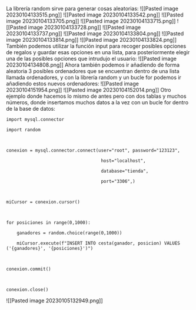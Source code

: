La librería random sirve para generar cosas aleatorias:
![[Pasted image 20230104133515.png]]
![[Pasted image 20230104133542.png]]
![[Pasted image 20230104133705.png]]
![[Pasted image 20230104133715.png]]
![[Pasted image 20230104133728.png]]
![[Pasted image 20230104133737.png]]
![[Pasted image 20230104133804.png]]
![[Pasted image 20230104133814.png]]
![[Pasted image 20230104133824.png]]
También podemos utilizar la función input para recoger posibles opciones de regalos y guardar esas opciones en una lista, para posteriormente elegir una de las posibles opciones que intrudujo el usuario:
![[Pasted image 20230104134808.png]]
Ahora también podemos ir añadiendo de forma aleatoria 3 posibles ordenadores que se encuentran dentro de una lista llamada ordenadores, y con la librería random y un bucle for podemos ir añadiendo estos nuevos ordenadores:
![[Pasted image 20230104151954.png]]
![[Pasted image 20230104152014.png]]
Otro ejemplo donde hacemos lo mismo de antes pero con dos tablas y muchos números, donde insertamos muchos datos a la vez con un bucle for dentro de la base de datos:
```
import mysql.connector

import random

  

conexion = mysql.connector.connect(user="root", password="123123",

                                    host="localhost",

                                    database="tienda",

                                    port="3306",)

  

miCursor = conexion.cursor()

  

for posiciones in range(0,1000):

    ganadores = random.choice(range(0,1000))

    miCursor.execute(f"INSERT INTO cesta(ganador, posicion) VALUES ('{ganadores}', '{posiciones}')")

  

conexion.commit()

  

conexion.close()
```
![[Pasted image 20230105132949.png]]


